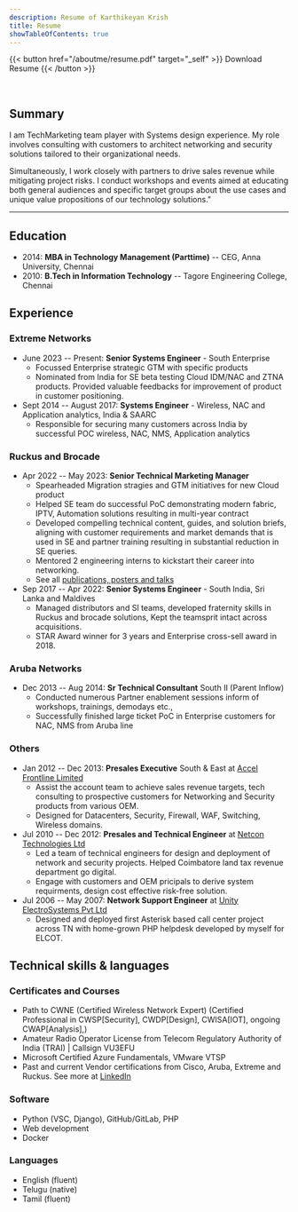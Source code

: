 ```yaml
---
description: Resume of Karthikeyan Krish
title: Resume
showTableOfContents: true
---
```


{{< button href="/aboutme/resume.pdf" target="_self" >}}
Download Resume
{{< /button >}}

<br>

## Summary

I am TechMarketing team player with Systems design experience. My role involves consulting with customers to architect networking and security solutions tailored to their organizational needs.  

Simultaneously, I work closely with partners to drive sales revenue while mitigating project risks. I conduct workshops and events aimed at educating both general audiences and specific target groups about the use cases and unique value propositions of our technology solutions."

---

## Education

- 2014: **MBA in Technology Management (Parttime)** -- CEG, Anna University, Chennai
- 2010: **B.Tech in Information Technology** -- Tagore Engineering College, Chennai

## Experience

### Extreme Networks

- June 2023 -- Present: **Senior Systems Engineer** - South Enterprise
  + Focussed Enterprise strategic GTM with specific products
  + Nominated from India for SE beta testing Cloud IDM/NAC and ZTNA products. Provided valuable feedbacks for improvement of product in customer positioning.
- Sept 2014 -- August 2017: **Systems Engineer** - Wireless, NAC and Application analytics, India & SAARC
  + Responsible for securing many customers across India by successful POC wireless, NAC, NMS, Application analytics

### Ruckus and Brocade

- Apr 2022 -- May 2023: **Senior Technical Marketing Manager**
  + Spearheaded Migration stragies and GTM initiatives for new Cloud product  
  + Helped SE team do successful PoC demonstrating modern fabric, IPTV, Automation solutions resulting in multi-year contract 
  + Developed compelling technical content, guides, and solution briefs, aligning with customer requirements and market demands that is used in SE and partner training resulting in substantial reduction in SE queries.
  + Mentored 2 engineering interns to kickstart their career into networking.
  + See all [publications, posters and talks](/aboutme/pubs/)
- Sep 2017 -- Apr 2022: **Senior Systems Engineer** - South India, Sri Lanka and Maldives
  + Managed distributors and SI teams, developed fraternity skills in Ruckus and brocade solutions, Kept the teamsprit intact across acquisitions.  
  + STAR Award winner for 3 years and Enterprise cross-sell award in 2018.
  
### Aruba Networks

- Dec 2013 -- Aug 2014: **Sr Technical Consultant** South II (Parent Inflow)
    + Conducted numerous Partner enablement sessions inform of workshops, trainings, demodays etc.,
    + Successfully finished large ticket PoC in Enterprise customers for NAC, NMS from Aruba line

### Others

- Jan 2012 -- Dec 2013: **Presales Executive** South & East at [Accel Frontline Limited](https://www.inspirisys.com/)
  + Assist the account team to achieve sales revenue targets, tech consulting to prospective customers for Networking and Security products from various OEM.
  + Designed for Datacenters, Security, Firewall, WAF, Switching, Wireless domains.
- Jul 2010 -- Dec 2012: **Presales and Technical Engineer** at [Netcon Technologies Ltd](https://www.netconglobal.com/)
  + Led a team of technical engineers for design and deployment of network and security projects. Helped Coimbatore land tax revenue department go digital.
  + Engage with customers and OEM pricipals to derive system requirments, design cost effective risk-free solution.
- Jul 2006 -- May 2007: **Network Support Engineer** at [Unity ElectroSystems Pvt Ltd](http://www.unity.co.in/)
  + Designed and deployed first Asterisk based call center project across TN with home-grown PHP helpdesk developed by myself for ELCOT.

## Technical skills & languages

### Certificates and Courses

- Path to CWNE (Certified Wireless Network Expert) (Certified Professional in CWSP[Security], CWDP[Design], CWISA[IOT], ongoing CWAP[Analysis],)
- Amateur Radio Operator License from Telecom Regulatory Authority of India (TRAI) | Callsign VU3EFU
- Microsoft Certified Azure Fundamentals, VMware VTSP
- Past and current Vendor certifications from Cisco, Aruba, Extreme and Ruckus. See more at [LinkedIn](https://linkedin.com/in/mkarthikeyan/)

### Software

- Python (VSC, Django), GitHub/GitLab, PHP
- Web development
- Docker

### Languages

- English (fluent)
- Telugu (native)
- Tamil (fluent)
